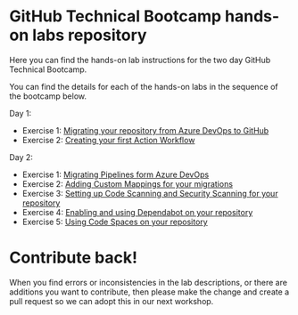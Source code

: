 # GitHub Technical Bootcamp hands-on labs repository

Here you can find the hands-on lab instructions for the two day GitHub Technical Bootcamp.

You can find the details for each of the hands-on labs in the sequence of the bootcamp below. 

Day 1:
- Exercise 1: [Migrating your repository from Azure DevOps to GitHub](settinguprepository.md)
- Exercise 2: [Creating your first Action Workflow](myfirstaction.md)

Day 2:
- Exercise 1: [Migrating Pipelines form Azure DevOps](migration.md) 
- Exercise 2: [Adding Custom Mappings for your migrations](Adding-Custom-Mappings-for-your-migrations.md)
- Exercise 3: [Setting up Code Scanning and Security Scanning for your repository](codescanning.md)
- Exercise 4: [Enabling and using Dependabot on your repository](https://github.com/Microsoft-Bootcamp/HOL/blob/main/dependabot.md)
- Exercise 5: [Using Code Spaces on your repository](https://github.com/Microsoft-Bootcamp/HOL/blob/main/codespaces.md)

# Contribute back!
When you find errors or inconsistencies in the lab descriptions, or there are additions you want to contribute, then please make the change and create a pull request so we can adopt this in our next workshop. 
